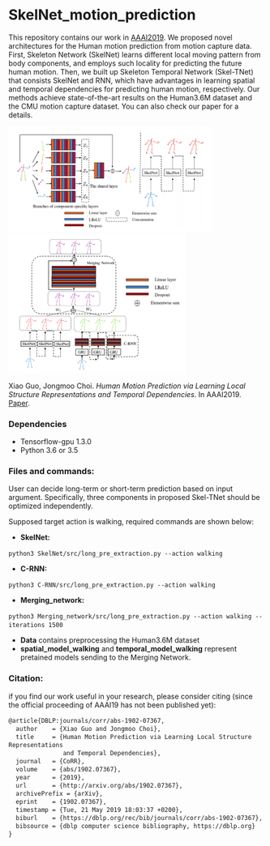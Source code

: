# SkelNet_motion_prediction
This repository contains our work in [AAAI2019](https://aaai.org/Conferences/AAAI-19/wp-content/uploads/2018/11/AAAI-19_Accepted_Papers.pdf). We proposed novel architectures for the Human motion prediction from motion capture data. First, Skeleton Network (SkelNet) learns different local moving pattern from body components, and employs such locality for predicting the future human motion. Then, we built up Skeleton Temporal Network (Skel-TNet) that consists SkelNet and RNN, which have  advantages in learning spatial and temporal dependencies for predicting human motion, respectively. Our methods achieve state-of-the-art results on the Human3.6M dataset and the CMU motion capture dataset. You can also check our paper for a details.

<img src="https://github.com/CHELSEA234/SkelNet_motion_prediction/blob/master/Img/Figure_1.png" width="400" /> <img src="https://github.com/CHELSEA234/SkelNet_motion_prediction/blob/master/Img/Figure_2.png" width="350" />

Xiao Guo, Jongmoo Choi. *Human Motion Prediction via Learning Local Structure Representations and Temporal Dependencies*. In AAAI2019. [Paper](https://arxiv.org/abs/1902.07367).

### Dependencies
* Tensorflow-gpu 1.3.0 
* Python 3.6 or 3.5 

### Files and commands:
User can decide long-term or short-term prediction based on input argument. Specifically, three components in proposed Skel-TNet should be optimized independently. 

Supposed target action is walking, required commands are shown below: 
* **SkelNet:** 

`python3 SkelNet/src/long_pre_extraction.py --action walking`
* **C-RNN:** 

`python3 C-RNN/src/long_pre_extraction.py --action walking`
* **Merging_network:** 

`python3 Merging_network/src/long_pre_extraction.py --action walking --iterations 1500 `
* **Data** contains preprocessing the Human3.6M dataset
* **spatial_model_walking** and **temporal_model_walking** represent pretained models sending to the Merging Network.

### Citation:

if you find our work useful in your research, please consider citing (since the official proceeding of AAAI19 has not been published yet):
```
@article{DBLP:journals/corr/abs-1902-07367,
  author    = {Xiao Guo and Jongmoo Choi},
  title     = {Human Motion Prediction via Learning Local Structure Representations
               and Temporal Dependencies},
  journal   = {CoRR},
  volume    = {abs/1902.07367},
  year      = {2019},
  url       = {http://arxiv.org/abs/1902.07367},
  archivePrefix = {arXiv},
  eprint    = {1902.07367},
  timestamp = {Tue, 21 May 2019 18:03:37 +0200},
  biburl    = {https://dblp.org/rec/bib/journals/corr/abs-1902-07367},
  bibsource = {dblp computer science bibliography, https://dblp.org}
}
```
